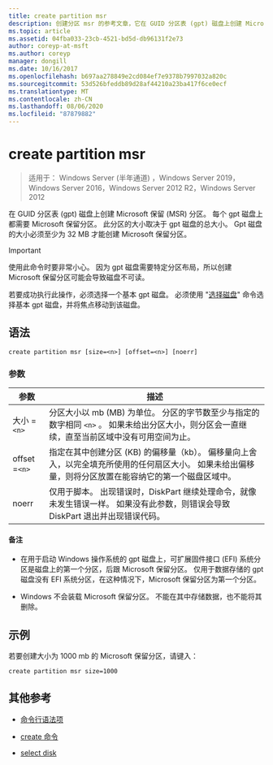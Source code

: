```yaml
---
title: create partition msr
description: 创建分区 msr 的参考文章，它在 GUID 分区表 (gpt) 磁盘上创建 Microsoft 保留 (MSR) 分区。
ms.topic: article
ms.assetid: 04fba033-23cb-4521-bd5d-db96131f2e73
author: coreyp-at-msft
ms.author: coreyp
manager: dongill
ms.date: 10/16/2017
ms.openlocfilehash: b697aa278849e2cd084ef7e9378b7997032a820c
ms.sourcegitcommit: 53d526bfeddb89d28af44210a23ba417f6ce0ecf
ms.translationtype: MT
ms.contentlocale: zh-CN
ms.lasthandoff: 08/06/2020
ms.locfileid: "87879882"
---
```

# <a name="create-partition-msr"></a>create partition msr

> 适用于： Windows Server (半年通道) ，Windows Server 2019，Windows Server 2016，Windows Server 2012 R2，Windows Server 2012

在 GUID 分区表 (gpt) 磁盘上创建 Microsoft 保留 (MSR) 分区。 每个 gpt 磁盘上都需要 Microsoft 保留分区。 此分区的大小取决于 gpt 磁盘的总大小。 Gpt 磁盘的大小必须至少为 32 MB 才能创建 Microsoft 保留分区。

> [!IMPORTANT]
> 使用此命令时要非常小心。 因为 gpt 磁盘需要特定分区布局，所以创建 Microsoft 保留分区可能会导致磁盘不可读。
>
> 若要成功执行此操作，必须选择一个基本 gpt 磁盘。 必须使用 "[选择磁盘](select-disk.md)" 命令选择基本 gpt 磁盘，并将焦点移动到该磁盘。

## <a name="syntax"></a>语法

```
create partition msr [size=<n>] [offset=<n>] [noerr]
```

### <a name="parameters"></a>参数

| 参数 | 描述 |
| --------- | ----------- |
| 大小 =`<n>` | 分区大小以 mb (MB) 为单位。 分区的字节数至少与指定的数字相同 `<n>` 。 如果未给出分区大小，则分区会一直继续，直至当前区域中没有可用空间为止。 |
| offset =`<n>` | 指定在其中创建分区 (KB) 的偏移量（kb）。 偏移量向上舍入，以完全填充所使用的任何扇区大小。 如果未给出偏移量，则将分区放置在能容纳它的第一个磁盘区域中。 |
| noerr | 仅用于脚本。 出现错误时，DiskPart 继续处理命令，就像未发生错误一样。 如果没有此参数，则错误会导致 DiskPart 退出并出现错误代码。 |

#### <a name="remarks"></a>备注

- 在用于启动 Windows 操作系统的 gpt 磁盘上，可扩展固件接口 (EFI) 系统分区是磁盘上的第一个分区，后跟 Microsoft 保留分区。 仅用于数据存储的 gpt 磁盘没有 EFI 系统分区，在这种情况下，Microsoft 保留分区为第一个分区。

- Windows 不会装载 Microsoft 保留分区。 不能在其中存储数据，也不能将其删除。

## <a name="examples"></a>示例

若要创建大小为 1000 mb 的 Microsoft 保留分区，请键入：

```
create partition msr size=1000
```

## <a name="additional-references"></a>其他参考

- [命令行语法项](command-line-syntax-key.md)

- [create 命令](create.md)

- [select disk](select-disk.md)
